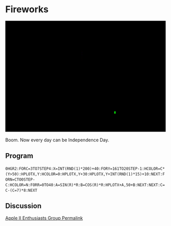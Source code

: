 # Fireworks

![image](media/fireworks.gif "Fireworks GIF")

Boom. Now every day can be Independence Day.

## Program

`0HGR2:FORC=3TO7STEP4:X=INT(RND(1)*200)+40:FORY=161TO20STEP-1:HCOLOR=C*(Y>50):HPLOTX,Y:HCOLOR=0:HPLOTX,Y+30:HPLOTX,Y+INT(RND(1)*15)+10:NEXT:FORN=CTO0STEP-C:HCOLOR=N:FORR=0TO40:A=SIN(R)*R:B=COS(R)*R:HPLOTX+A,50+B:NEXT:NEXT:C=C-(C=7)*8:NEXT`

## Discussion

[Apple II Enthusiasts Group Permalink](https://www.facebook.com/groups/5251478676/permalink/10158224498678677/)
